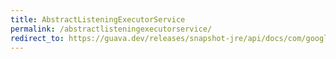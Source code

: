 ```yaml
---
title: AbstractListeningExecutorService
permalink: /abstractlisteningexecutorservice/
redirect_to: https://guava.dev/releases/snapshot-jre/api/docs/com/google/common/util/concurrent/AbstractListeningExecutorService.html
---
```

